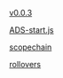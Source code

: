 [v0.0.3](https://github.com/littleflute/adv-dom-scripting/edit/master/chapter1/readme.md)

[ADS-start.js](ADS-start.js)

[scopechain](scopechain)

[rollovers](rollovers)
